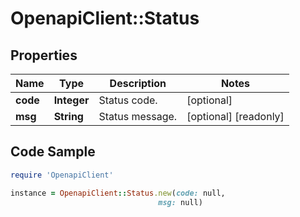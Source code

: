 # OpenapiClient::Status

## Properties

Name | Type | Description | Notes
------------ | ------------- | ------------- | -------------
**code** | **Integer** | Status code. | [optional] 
**msg** | **String** | Status message. | [optional] [readonly] 

## Code Sample

```ruby
require 'OpenapiClient'

instance = OpenapiClient::Status.new(code: null,
                                 msg: null)
```


